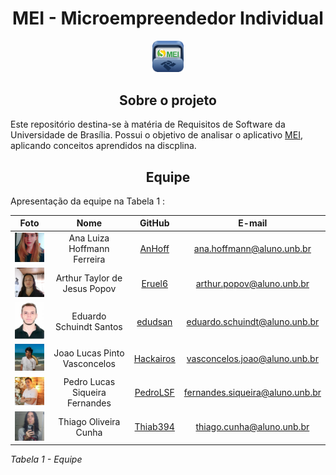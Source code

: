 <h1 align="center">MEI - Microempreendedor Individual</h1>
<p align="center"><img src="/docs/assets/images/favicon.png" alt="MEI" width="10%" /></p> 


<h2 align="center">Sobre o projeto</h2>

Este repositório destina-se à matéria de Requisitos de Software da Universidade de Brasília. Possui o objetivo de analisar o aplicativo [MEI](https://play.google.com/store/apps/details?id=br.gov.fazenda.receita.mei&gl=US), aplicando conceitos aprendidos na discplina.


<h2 align="center">Equipe</h2>
Apresentação da equipe na Tabela 1 :

|Foto | Nome| GitHub| E-mail| 
|:-----:|:-----:|:-----:|:-----:|
| <img width='100'  src='/docs/assets/fotoEquipe/ana.jpeg'> | Ana Luiza Hoffmann Ferreira | [AnHoff](https://github.com/AnHoff) | ana.hoffmann@aluno.unb.br |
| <img width='100'  src='/docs/assets/fotoEquipe/arthur.jpeg'> | Arthur Taylor de Jesus Popov | [Eruel6](https://github.com/Eruel6) | arthur.popov@aluno.unb.br |
| <img width='100'  src='/docs/assets/fotoEquipe/eduardo.jpg'> | Eduardo Schuindt Santos | [edudsan](https://github.com/edudsan) | eduardo.schuindt@aluno.unb.br |
| <img width='100'  src='/docs/assets/fotoEquipe/joao.jpeg'> | Joao Lucas Pinto Vasconcelos | [Hackairos](https://github.com/HacKairos) | vasconcelos.joao@aluno.unb.br 
| <img width='100'  src='/docs/assets/fotoEquipe/pedro.jpeg'> | Pedro Lucas Siqueira Fernandes | [PedroLSF](https://github.com/PedroLSF) | fernandes.siqueira@aluno.unb.br |
| <img width='100'  src='/docs/assets/fotoEquipe/thiago.jpeg'> | Thiago Oliveira Cunha | [Thiab394](https://github.com/Thiab394)| thiago.cunha@aluno.unb.br |

*Tabela 1 - Equipe*

